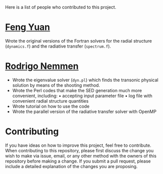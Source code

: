 Here is a list of people who contributed to this project.

# [Feng Yuan](http://center.shao.ac.cn/fyuan/yuan.html)

Wrote the original versions of the Fortran solvers for the radial structure (`dynamics.f`) and the radiative transfer (`spectrum.f`).

# [Rodrigo Nemmen](http://rodrigonemmen.com)

- Wrote the eigenvalue solver (`dyn.pl`) which finds the transonic physical solution by means of the shooting method. 
- Wrote the Perl codes that make the SED generation much more convenient, including: • accepting input parameter file • log file with convenient radial structure quantities 
- Wrote tutorial on how to use the code
- Wrote the parallel version of the radiative transfer solver with OpenMP

# Contributing

If you have ideas on how to improve this project, feel free to contribute. When contributing to this repository, please first discuss the change you wish to make via issue, email, or any other method with the owners of this repository before making a change. If you submit a pull request, please include a detailed explanation of the changes you are proposing.